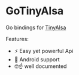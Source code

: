 # GoTinyAlsa

Go bindings for [TinyAlsa](https://github.com/tinyalsa/tinyalsa)

Features:
- ⚡ Easy yet powerful Api
- 📱 Android support
- 🤓☝️ well documented

